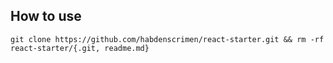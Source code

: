 ## How to use

`git clone https://github.com/habdenscrimen/react-starter.git && rm -rf react-starter/{.git, readme.md}`
